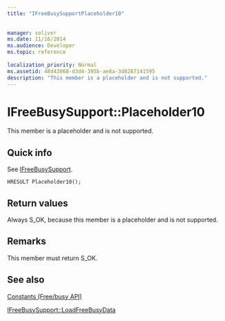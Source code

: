 ```yaml
---
title: "IFreeBusySupportPlaceholder10"
 
 
manager: soliver
ms.date: 11/16/2014
ms.audience: Developer
ms.topic: reference
 
localization_priority: Normal
ms.assetid: 48d43068-d3d4-395b-ae8a-3d8287141595
description: "This member is a placeholder and is not supported."
---
```


# IFreeBusySupport::Placeholder10

This member is a placeholder and is not supported.
  
## Quick info

See [IFreeBusySupport](ifreebusysupport.md).
  
```
HRESULT Placeholder10();
```

## Return values

Always S_OK, because this member is a placeholder and is not supported.
  
## Remarks

This member must return S_OK.
  
## See also



[Constants (Free/busy API)](constants-free-busy-api.md)
  
[IFreeBusySupport::LoadFreeBusyData](ifreebusysupport-loadfreebusydata.md)

